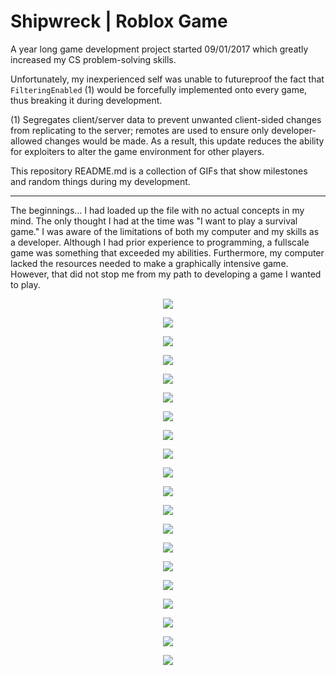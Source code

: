 # Shipwreck | Roblox Game
A year long game development project started 09/01/2017 which greatly increased my CS problem-solving skills.

Unfortunately, my inexperienced self was unable to futureproof the fact that `FilteringEnabled` (1) would be forcefully implemented onto every game, thus breaking it during development.

(1) Segregates client/server data to prevent unwanted client-sided changes from replicating to the server; remotes are used to ensure only developer-allowed changes would be made. As a result, this update reduces the ability for exploiters to alter the game environment for other players. 

This repository README.md is a collection of GIFs that show milestones and random things during my development.

---

The beginnings... I had loaded up the file with no actual concepts in my mind. The only thought I had at the time was "I want to play a survival game."
I was aware of the limitations of both my computer and my skills as a developer. Although I had prior experience to programming, a fullscale game was something that exceeded my abilities. Furthermore, my computer lacked the resources needed to make a graphically intensive game. However, that did not stop me from my path to developing a game I wanted to play.

<p align="center"><img src="https://gyazo.com/521a008da0796b768e9e639d3a6fe114.gif"/></p>
<p align="center"><img src="https://gyazo.com/5fcb5b385bcc4d111e436a827cf3ba0d.gif"/></p>
<p align="center"><img src="https://gyazo.com/cdbb400c8671ab0698b685f4009d98b5.gif"/></p>
<p align="center"><img src="https://gyazo.com/bdf07a5db49a10def053b28df7e0977d.gif"/></p>
<p align="center"><img src="https://gyazo.com/07c7d079ef63a3620638299d07fa9ee5.gif"/></p>
<p align="center"><img src="https://gyazo.com/218d8557678fe7858c1a452a560bae39.gif"/></p>
<p align="center"><img src="https://gyazo.com/64e86ffaff0c2566f060e5ea26885313.gif"/></p>
<p align="center"><img src="https://cdn.discordapp.com/attachments/353204316946956298/427452954740523018/Realistic_Lighting_Scheme.PNG"/></p>
<p align="center"><img src="https://cdn.discordapp.com/attachments/353204316946956298/427453050437763072/Fantasy_Lighting_Scheme.PNG"/></p>
<p align="center"><img src="https://i.gyazo.com/eb33cdc82311cdb7a4c6d5ad079ba2ca.gif"/></p>
<p align="center"><img src="https://i.gyazo.com/a89d74b9fab9f8dc87acae9a52cc00ec.gif"/></p>
<p align="center"><img src="https://i.gyazo.com/b1d5c790adc252918a2a2e13b3453d26.gif"/></p>
<p align="center"><img src="https://i.gyazo.com/9aca7926ececff3f39cb5673870ea87f.gif"/></p>
<p align="center"><img src="https://i.gyazo.com/eb5950a6ef00a9a29321c0fea1e67e16.gif"/></p>
<p align="center"><img src="https://i.gyazo.com/be5ef812ce77ab29aa8748afb18b5c49.gif"/></p>
<p align="center"><img src="https://cdn.discordapp.com/attachments/353204316946956298/437674157228949504/425207cb321cb32bcae062cdd3a3d139.jpg/"></p>
<p align="center"><img src="https://i.gyazo.com/9a6116e053d91de342ee788f83a43744.gif"/></p>
<p align="center"><img src="https://i.gyazo.com/e145c64b028dad06288013758ea7ab2b.gif"/></p>

<p align="center"><img src="https://i.gyazo.com/ea73b966c0f884b1e1e63097960bcf92.gif"/></p>
<p align="center"><img src="https://cdn.discordapp.com/attachments/353204316946956298/478420704392642577/YeetyGame.png"/></p>
